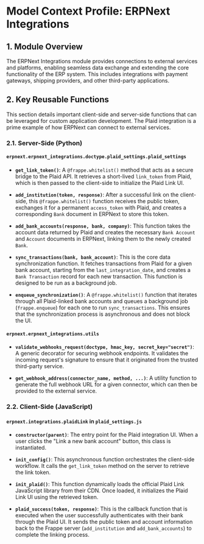 # Model Context Profile: ERPNext Integrations

## 1. Module Overview

The ERPNext Integrations module provides connections to external services and platforms, enabling seamless data exchange and extending the core functionality of the ERP system. This includes integrations with payment gateways, shipping providers, and other third-party applications.

## 2. Key Reusable Functions

This section details important client-side and server-side functions that can be leveraged for custom application development. The Plaid integration is a prime example of how ERPNext can connect to external services.

### 2.1. Server-Side (Python)

#### `erpnext.erpnext_integrations.doctype.plaid_settings.plaid_settings`

-   **`get_link_token()`**: A `@frappe.whitelist()` method that acts as a secure bridge to the Plaid API. It retrieves a short-lived `link_token` from Plaid, which is then passed to the client-side to initialize the Plaid Link UI.

-   **`add_institution(token, response)`**: After a successful link on the client-side, this `@frappe.whitelist()` function receives the public token, exchanges it for a permanent `access_token` with Plaid, and creates a corresponding `Bank` document in ERPNext to store this token.

-   **`add_bank_accounts(response, bank, company)`**: This function takes the account data returned by Plaid and creates the necessary `Bank Account` and `Account` documents in ERPNext, linking them to the newly created `Bank`.

-   **`sync_transactions(bank, bank_account)`**: This is the core data synchronization function. It fetches transactions from Plaid for a given bank account, starting from the `last_integration_date`, and creates a `Bank Transaction` record for each new transaction. This function is designed to be run as a background job.

-   **`enqueue_synchronization()`**: A `@frappe.whitelist()` function that iterates through all Plaid-linked bank accounts and queues a background job (`frappe.enqueue`) for each one to run `sync_transactions`. This ensures that the synchronization process is asynchronous and does not block the UI.

#### `erpnext.erpnext_integrations.utils`

-   **`validate_webhooks_request(doctype, hmac_key, secret_key="secret")`**: A generic decorator for securing webhook endpoints. It validates the incoming request's signature to ensure that it originated from the trusted third-party service.

-   **`get_webhook_address(connector_name, method, ...)`**: A utility function to generate the full webhook URL for a given connector, which can then be provided to the external service.

### 2.2. Client-Side (JavaScript)

#### `erpnext.integrations.plaidLink` in `plaid_settings.js`

-   **`constructor(parent)`**: The entry point for the Plaid integration UI. When a user clicks the "Link a new bank account" button, this class is instantiated.

-   **`init_config()`**: This asynchronous function orchestrates the client-side workflow. It calls the `get_link_token` method on the server to retrieve the link token.

-   **`init_plaid()`**: This function dynamically loads the official Plaid Link JavaScript library from their CDN. Once loaded, it initializes the Plaid Link UI using the retrieved token.

-   **`plaid_success(token, response)`**: This is the callback function that is executed when the user successfully authenticates with their bank through the Plaid UI. It sends the public token and account information back to the Frappe server (`add_institution` and `add_bank_accounts`) to complete the linking process.